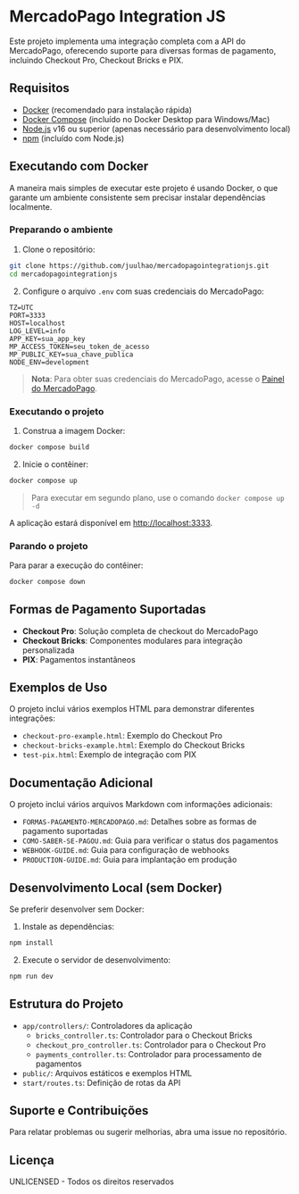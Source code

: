 # MercadoPago Integration JS

Este projeto implementa uma integração completa com a API do MercadoPago, oferecendo suporte para diversas formas de pagamento, incluindo Checkout Pro, Checkout Bricks e PIX.

## Requisitos

- [Docker](https://www.docker.com/get-started) (recomendado para instalação rápida)
- [Docker Compose](https://docs.docker.com/compose/install/) (incluído no Docker Desktop para Windows/Mac)
- [Node.js](https://nodejs.org/) v16 ou superior (apenas necessário para desenvolvimento local)
- [npm](https://www.npmjs.com/) (incluído com Node.js)

## Executando com Docker

A maneira mais simples de executar este projeto é usando Docker, o que garante um ambiente consistente sem precisar instalar dependências localmente.

### Preparando o ambiente

1. Clone o repositório:
```bash
git clone https://github.com/juulhao/mercadopagointegrationjs.git
cd mercadopagointegrationjs
```

2. Configure o arquivo `.env` com suas credenciais do MercadoPago:
```
TZ=UTC
PORT=3333
HOST=localhost
LOG_LEVEL=info
APP_KEY=sua_app_key
MP_ACCESS_TOKEN=seu_token_de_acesso
MP_PUBLIC_KEY=sua_chave_publica
NODE_ENV=development
```

> **Nota**: Para obter suas credenciais do MercadoPago, acesse o [Painel do MercadoPago](https://www.mercadopago.com.br/developers/panel/credentials).

### Executando o projeto

1. Construa a imagem Docker:
```bash
docker compose build
```

2. Inicie o contêiner:
```bash
docker compose up
```

> Para executar em segundo plano, use o comando `docker compose up -d`

A aplicação estará disponível em [http://localhost:3333](http://localhost:3333).

### Parando o projeto

Para parar a execução do contêiner:
```bash
docker compose down
```

## Formas de Pagamento Suportadas

- **Checkout Pro**: Solução completa de checkout do MercadoPago
- **Checkout Bricks**: Componentes modulares para integração personalizada
- **PIX**: Pagamentos instantâneos

## Exemplos de Uso

O projeto inclui vários exemplos HTML para demonstrar diferentes integrações:

- `checkout-pro-example.html`: Exemplo do Checkout Pro
- `checkout-bricks-example.html`: Exemplo do Checkout Bricks
- `test-pix.html`: Exemplo de integração com PIX

## Documentação Adicional

O projeto inclui vários arquivos Markdown com informações adicionais:

- `FORMAS-PAGAMENTO-MERCADOPAGO.md`: Detalhes sobre as formas de pagamento suportadas
- `COMO-SABER-SE-PAGOU.md`: Guia para verificar o status dos pagamentos
- `WEBHOOK-GUIDE.md`: Guia para configuração de webhooks
- `PRODUCTION-GUIDE.md`: Guia para implantação em produção

## Desenvolvimento Local (sem Docker)

Se preferir desenvolver sem Docker:

1. Instale as dependências:
```bash
npm install
```

2. Execute o servidor de desenvolvimento:
```bash
npm run dev
```

## Estrutura do Projeto

- `app/controllers/`: Controladores da aplicação
  - `bricks_controller.ts`: Controlador para o Checkout Bricks
  - `checkout_pro_controller.ts`: Controlador para o Checkout Pro
  - `payments_controller.ts`: Controlador para processamento de pagamentos
- `public/`: Arquivos estáticos e exemplos HTML
- `start/routes.ts`: Definição de rotas da API

## Suporte e Contribuições

Para relatar problemas ou sugerir melhorias, abra uma issue no repositório.

## Licença

UNLICENSED - Todos os direitos reservados
